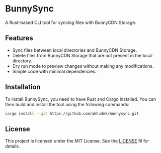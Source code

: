 # BunnySync 

A Rust-based CLI tool for syncing files with BunnyCDN Storage.

## Features

- Sync files between local directories and BunnyCDN Storage.
- Delete files from BunnyCDN Storage that are not present in the local directory.
- Dry run mode to preview changes without making any modifications.
- Simple code with minimal dependencies.

## Installation

To install BunnySync, you need to have Rust and Cargo installed. You can then 
build and install the tool using the following commands:

```bash
cargo install --git https://github.com/akhudek/bunnysync.git
```

## License

This project is licensed under the MIT License. See the [LICENSE](LICENSE) fil
for details.
